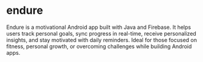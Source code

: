 # endure
Endure is a motivational Android app built with Java and Firebase. It helps users track personal goals, sync progress in real-time, receive personalized insights, and stay motivated with daily reminders. Ideal for those focused on fitness, personal growth, or overcoming challenges while building Android apps.
